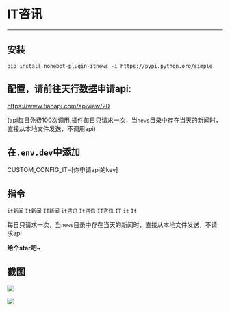 # IT咨讯
-----


## 安装
`pip install nonebot-plugin-itnews -i https://pypi.python.org/simple`
## 配置，请前往天行数据申请api:
https://www.tianapi.com/apiview/20

(api每日免费100次调用,插件每日只请求一次，当`news`目录中存在当天的新闻时，直接从本地文件发送，不调用api)

## 在`.env.dev`中添加
CUSTOM_CONFIG_IT=[你申请api的key]

## 指令

`it新闻`
`It新闻`
`IT新闻`
`it咨讯`
`It咨讯`
`IT咨讯`
`IT`
`it`
`It`

每日只请求一次，当`news`目录中存在当天的新闻时，直接从本地文件发送，不请求api

**给个star吧~**

## 截图

![](https://cdn.jsdelivr.net/gh/yzyyz1387/blogimages/img/nonebot_p_it.png)

![](https://cdn.jsdelivr.net/gh/yzyyz1387/blogimages/img/none_p_it2.png)




